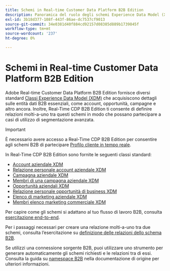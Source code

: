 ```yaml
---
title: Schemi in Real-time Customer Data Platform B2B Edition
description: Panoramica del ruolo degli schemi Experience Data Model (XDM) in Adobe Real-time Customer Data Platform B2B Edition.
exl-id: 3b18d377-108f-443f-86ae-dc7537cf9013
source-git-commit: 34e0381d40f884cd92157d08385d889b1739845f
workflow-type: tm+mt
source-wordcount: '237'
ht-degree: 0%

---
```


# Schemi in Real-time Customer Data Platform B2B Edition

Adobe Real-time Customer Data Platform B2B Edition fornisce diversi standard [Classi Experience Data Model (XDM)](../../xdm/schema/composition.md#class) che acquisiscono dettagli sulle entità dati B2B essenziali, come account, opportunità, campagne e altro ancora. Inoltre, Real-Time CDP B2B Edition ti consente di definire relazioni molti-a-uno tra questi schemi in modo che possano partecipare a casi di utilizzo di segmentazione avanzata.

>[!IMPORTANT]
>
>È necessario avere accesso a Real-Time CDP B2B Edition per consentire agli schemi B2B di partecipare [Profilo cliente in tempo reale](../../profile/home.md).

In Real-Time CDP B2B Edition sono fornite le seguenti classi standard:

* [Account aziendale XDM](../../xdm/classes/b2b/business-account.md)
* [Relazione personale account aziendale XDM](../../xdm/classes/b2b/business-account-person-relation.md)
* [Campagna aziendale XDM](../../xdm/classes/b2b/business-campaign.md)
* [Membri di una campagna aziendale XDM](../../xdm/classes/b2b/business-campaign-members.md)
* [Opportunità aziendali XDM](../../xdm/classes/b2b/business-opportunity.md)
* [Relazione personale opportunità di business XDM](../../xdm/classes/b2b/business-opportunity-person-relation.md)
* [Elenco di marketing aziendale XDM](../../xdm/classes/b2b/business-marketing-list.md)
* [Membri elenco marketing commerciale XDM](../../xdm/classes/b2b/business-marketing-list-members.md)

Per capire come gli schemi si adattano al tuo flusso di lavoro B2B, consulta [esercitazione end-to-end](../b2b-tutorial.md).

Per i passaggi necessari per creare una relazione molti-a-uno tra due schemi, consulta l’esercitazione su [definizione delle relazioni dello schema B2B](../../xdm/tutorials/relationship-b2b.md).

Se utilizzi una connessione sorgente B2B, puoi utilizzare uno strumento per generare automaticamente gli schemi richiesti e le relazioni tra di essi. Consulta la guida su [namespace B2B](../../sources/connectors/adobe-applications/marketo/marketo-namespaces.md) nella documentazione di origine per ulteriori informazioni.

